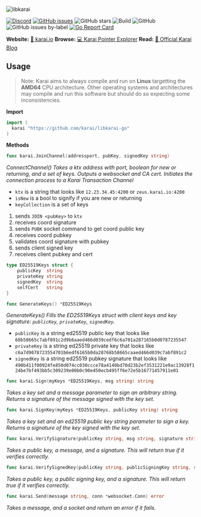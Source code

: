 ![libkarai](https://user-images.githubusercontent.com/34389545/86527719-73af5200-be67-11ea-9345-ffea6a066fda.png)

[![Discord](https://img.shields.io/discord/388915017187328002?label=Join%20Discord)](http://chat.turtlecoin.lol) [![GitHub issues](https://img.shields.io/github/issues/karai/go-karai?label=Issues)](https://github.com/karai/go-karai/issues) ![GitHub stars](https://img.shields.io/github/stars/karai/go-karai?label=Github%20Stars) ![Build](https://github.com/karai/go-karai/workflows/Build/badge.svg) ![GitHub](https://img.shields.io/github/license/karai/go-karai) ![GitHub issues by-label](https://img.shields.io/github/issues/karai/go-karai/Todo) [![Go Report Card](https://goreportcard.com/badge/github.com/karai/go-karai)](https://goreportcard.com/report/github.com/karai/go-karai)

**Website:** [📝 karai.io](https://karai.io) **Browse:** [💻 Karai Pointer Explorer](https://karai.io/explore/) **Read:** [🔗 Official Karai Blog](https://karai.io/dev/)

## Usage

> Note: Karai aims to always compile and run on **Linux** targetting the **AMD64** CPU architecture. Other operating systems and architectures may compile and run this software but should do so expecting some inconsistencies.

**Import**

```go
import (
  karai "https://github.com/karai/libkarai-go"
)
```

**Methods**

```go
func karai.JoinChannel(addressport, pubKey, signedKey string)
```

_ConnectChannel() Takes a ktx address with port, boolean for new or returning, and a set of keys. Outputs a websocket and CA cert. Initiates the connection process to a Karai Transaction Channel_

-   `ktx` is a string that looks like `12.23.34.45:4200` or `zeus.karai.io:4200`
-   `isNew` is a bool to signify if you are new or returning
-   `keyCollection` is a set of keys

1.  sends `JOIN <pubKey>` to `ktx`
2.  receives coord signature
3.  sends `PUBK` socket command to get coord public key
4.  receives coord pubkey
5.  validates coord signature with pubkey
6.  sends client signed key
7.  receives client pubkey and cert

```go
type ED25519Keys struct {
	publicKey  string
	privateKey string
	signedKey  string
	selfCert   string
}
```

```go
func GenerateKeys() *ED25519Keys
```

_GenerateKeys() Fills the ED25519Keys struct with client keys and key signature: `publicKey`, `privateKey`, `signedKey`._

-   `publicKey` is a string ed25519 public key that looks like `68b58665c7abf891c2d9b6aaed466d039cedf6c6a701a287165b0d0787235547`
-   `privateKey` is a string ed25519 private key that looks like `c6a7d9078723554701b6edf6165b0da28768b58665caaed466d039c7abf891c2`
-   `signedKey` is a string ed25519 pubkey signature that looks like `490b411f00924fe850d074cc030ccce78a4140bd70d23b2ef3531221e9ac13928f124be7bf493bb5c309239e00b0c90e450ecb495ff6e72e5b16771457911e01`

```go
func karai.Sign(myKeys *ED25519Keys, msg string) string
```

_Takes a key set and a message parameter to sign an arbitrary string. Returns a signature of the message signed with the key set._

```go
func karai.SignKey(myKeys *ED25519Keys, publicKey string) string
```

_Takes a key set and an ed25519 public key string parameter to sign a key. Returns a signature of the key signed with the key set._

```go
func karai.VerifySignature(publicKey string, msg string, signature string) bool
```

_Takes a public key, a message, and a signature. This will return true if it verifies correctly._

```go
func karai.VerifySignedKey(publicKey string, publicSigningKey string, signature string) bool
```

_Takes a public key, a public signing key, and a signature. This will return true if it verifies correctly._

```go
func karai.Send(message string, conn *websocket.Conn) error
```

_Takes a message, and a socket and return an error if it fails._
